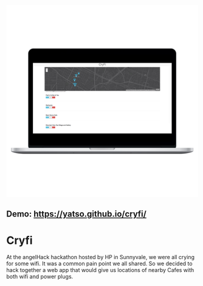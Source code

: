 <a href="https://yatso.github.io/cryfi/"><img src="images/Cryfi_macbook_mockup.png" width="550px">
</a>
## Demo: https://yatso.github.io/cryfi/

# Cryfi
At the angelHack hackathon hosted by HP in Sunnyvale, we were all crying for some wifi. It was a common pain point we all shared. So we decided to hack together a web app that would give us locations of nearby Cafes with both wifi and power plugs.
